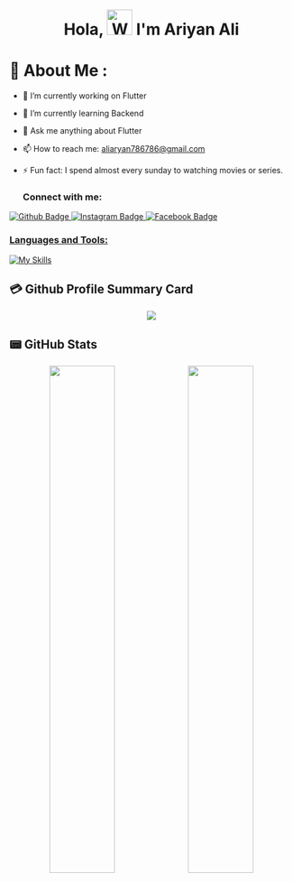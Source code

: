 <h1 align="center"> Hola, <img src="https://raw.githubusercontent.com/nixin72/nixin72/master/wave.gif" 
         alt="Waving hand animated gif"
         height="45"
         width="45" /> I'm Ariyan Ali</h1>
  
# 💫 About Me :
- 🔭 I’m currently working on Flutter
- 🌱 I’m currently learning Backend
- 💬 Ask me anything about Flutter 
- 📫 How to reach me: aliaryan786786@gmail.com
- ⚡ Fun fact: I spend almost every sunday to watching movies or series.

  ### Connect with me:
<div id="badges">
  <a href="https://github.com/iamali2">
    <img src="https://img.shields.io/badge/Github-white?style=for-the-badge&logo=Github&logoColor=black" alt="Github Badge"/>
  </a>
   <a href="https://www.instagram.com/ali_aryan21">
    <img src="https://img.shields.io/badge/Instagram-purple?style=for-the-badge&logo=instagram&logoColor=white" alt="Instagram Badge"/>
  </a>
   <a href="https://www.facebook.com/profile.php?id=100014981701135">
    <img src="https://img.shields.io/badge/Facebook-blue?style=for-the-badge&logo=facebook&logoColor=white" alt="Facebook Badge"/>
</div>


### Languages and Tools:
[![My Skills](https://skillicons.dev/icons?i=flutter,dart,firebase,github,git,postman,nodejs,figma,express,react,kotlin,gradle&perline=5)](https://skillicons.dev)

## 💳 Github Profile Summary Card
<p align="center">
  <img src="https://github-profile-summary-cards.vercel.app/api/cards/profile-details?username=iamali2&theme=vue"/>
</p>

## 📟 GitHub Stats
<p align="center">
	<img width="48%" src="https://github-readme-stats.vercel.app/api?username=iamali2&show_icons=true&theme=vue" />
	<img width="48%" src="https://github-readme-streak-stats.herokuapp.com/?user=iamali2&theme=vue" />
</p>
